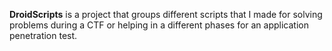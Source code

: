 **DroidScripts** is a project that groups different scripts that I made for solving problems during a CTF or helping in a different phases for an application penetration test.
